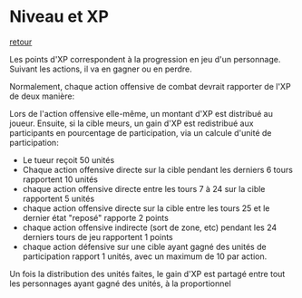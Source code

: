 # Niveau et XP
[retour](..)

Les points d'XP correspondent à la progression en jeu d'un personnage. Suivant les actions, il va en gagner ou en perdre.

Normalement, chaque action offensive de combat devrait rapporter de l'XP de deux manière:

Lors de l'action offensive elle-même, un montant d'XP est distribué au joueur. Ensuite, si la cible meurs, un gain d'XP est redistribué aux participants en pourcentage de participation, via un calcule d'unité de participation:

* Le tueur reçoit 50 unités
* Chaque action offensive directe sur la cible pendant les derniers 6 tours rapportent 10 unités
* chaque action offensive directe entre les tours 7 à 24 sur la cible rapportent 5 unités
* chaque action offensive directe sur la cible entre les tours 25 et le dernier état "reposé" rapporte 2 points
* chaque action offensive indirecte (sort de zone, etc) pendant les 24 derniers tours de jeu rapportent 1 points
* chaque action défensive sur une cible ayant gagné des unités de participation rapport 1 unités, avec un maximum de 10 par action.

Un fois la distribution des unités faites, le gain d'XP est partagé entre tout les personnages ayant gagné des unités, à la proportionnel
